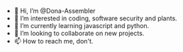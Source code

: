 - 👋 Hi, I’m @Dona-Assembler
- 👀 I’m interested in coding, software security and plants.
- 🌱 I’m currently learning javascript and python.
- 💞️ I’m looking to collaborate on new projects.
- 📫 How to reach me, don't.
